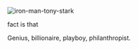 ![iron-man-tony-stark](https://user-images.githubusercontent.com/102985219/161624652-dcca1513-298e-4078-9e48-2ec09e3a0716.gif)

fact is that

Genius, billionaire, playboy, philanthropist.
